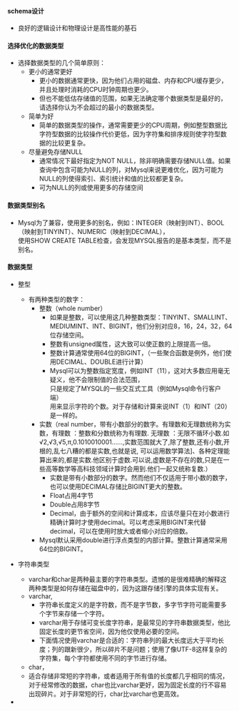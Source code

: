 #### schema设计

- 良好的逻辑设计和物理设计是高性能的基石

#### 选择优化的数据类型

- 选择数据类型的几个简单原则：
    - 更小的通常更好
        - 更小的数据通常更快，因为他们占用的磁盘、内存和CPU缓存更少，并且处理时消耗的CPU时钟周期也更少。
        - 但也不能低估存储值的范围，如果无法确定哪个数据类型是最好的，请选择你认为不会超过的最小的数据类型。
    - 简单为好
        - 简单的数据类型的操作，通常需要更少的CPU周期，例如整型数据比字符型数据的比较操作代价更低，因为字符集和排序规则使字符型数据的比较更复杂。
    - 尽量避免存储NULL
        - 通常情况下最好指定为NOT NULL，除非明确需要存储NULL值。如果查询中包含可能为NULL的列，对Mysql来说更难优化，因为可能为NULL的列使得索引、索引统计和值的比较都更复杂。
        - 可为NULL的列或使用更多的存储空间

#### 数据类型别名

- Mysql为了兼容，使用更多的别名，例如：INTEGER（映射到INT）、BOOL（映射到TINYINT）、NUMERIC（映射到DECIMAL），  
  使用SHOW CREATE TABLE检查，会发现MYSQL报告的是基本类型，而不是别名。

#### 数据类型

- 整型
    - 有两种类型的数字：
        - 整数（whole number）
            - 如果是整数，可以使用这几种整数类型：TINYINT、SMALLINT、MEDIUMINT、INT、BIGINT，他们分别对应8，16，24，32，64位存储空间。
            - 整数有unsigned属性，这大致可以使正数的上限提高一倍。
            - 整数计算通常使用64位的BIGINT，（一些聚合函数是例外，他们使用DECIMAL、DOUBLE进行计算）
            - Mysql可以为整数指定宽度，例如INT（11），这对大多数应用毫无疑义，他不会限制值的合法范围，  
              只是规定了MYSQL的一些交互式工具（例如Mysql命令行客户端）  
              用来显示字符的个数。对于存储和计算来说INT（1）和INT（20）是一样的。
        - 实数（real number，带有小数部分的数字。有理数和无理数统称为实数，有理数 ：整数和分数统称为有理数.
          无理数 ：无限不循环小数.如√2,√3,√5,π,0.1010010001……,实数范围就大了,除了整数,还有小数,开根的,乱七八糟的都是实数,也就是说,
          可以运用数学算法]、各种定理能算出来的,都是实数.他区别于虚数.可以说,虚数是不存在的数,只是在一些高等数学等高科技领域计算时会用到.他们一起又统称复数.）
            - 实数是带有小数部分的数字。然而他们不仅适用于带小数的数字，也可以使用DECIMAL存储比BIGINT更大的整数。
            - Float占用4字节
            - Double占用8字节
            - Decimal，由于额外的空间和计算成本，应该尽量只在对小数进行精确计算时才使用decimal。可以考虑采用BIGINT来代替decimal，可以在使用时放大或者缩小对应的倍数。
        - Mysql默认采用double进行浮点类型的内部计算。整数计算通常采用64位的BIGINT。

- 字符串类型
    - varchar和char是两种最主要的字符串类型。遗憾的是很难精确的解释这两种类型是如何存储在磁盘中的，因为这跟存储引擎的具体实现有关。
    - varchar,
        - 字符串长度定义的是字符数，而不是字节数，多字节字符可能需要多个字节来存储一个字符。
        - varchar用于存储可变长度字符串，是最常见的字符串数据类型，他比固定长度的更节省空间，因为他仅使用必要的空间。
        - 下面情况使用varchar是合适的：字符串列的最大长度远大于平均长度；列的跟新很少，所以碎片不是问题；使用了像UTF-8这样复杂的字符集，每个字符都使用不同的字节进行存储。
    - char，
    - 适合存储非常短的字符串，或者适用于所有值的长度都几乎相同的情况，对于经常修改的数据，char也比varchar更好，因为固定长度的行不容易出现碎片。对于非常短的行，char比varchar也更高效。
- 